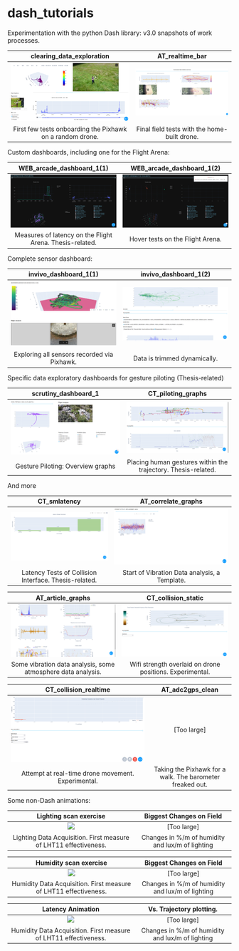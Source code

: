 # dash_tutorials
Experimentation with the python Dash library: v3.0 snapshots of work processes.

clearing_data_exploration             |  AT_realtime_bar
:-------------------------:|:-------------------------:
![](LIVE/clearing_data_exploration.png)  |  ![](LIVE/AT_realtime_bar.png) 
First few tests onboarding the Pixhawk on a random drone. | Final field tests with the home-built drone.

Custom dashboards, including one for the Flight Arena:

WEB_arcade_dashboard_1(1)            |  WEB_arcade_dashboard_1(2)
:-------------------------:|:-------------------------:
![](LIVE/WEB_arcade_dashboard_1(1).png)  |  ![](LIVE/WEB_arcade_dashboard_1(2).png)
Measures of latency on the Flight Arena. Thesis-related. | Hover tests on the Flight Arena.

Complete sensor dashboard:

invivo_dashboard_1(1)            |  invivo_dashboard_1(2)
:-------------------------:|:-------------------------:
![](LIVE/invivo_dashboard_1(1).png)  |  ![](LIVE/invivo_dashboard_1(2).png)
Exploring all sensors recorded via Pixhawk.| Data is trimmed dynamically.

Specific data exploratory dashboards for gesture piloting (Thesis-related)

scrutiny_dashboard_1            |  CT_piloting_graphs
:-------------------------:|:-------------------------:
![](LIVE/scrutiny_dashboard_1.png)  |  ![](LIVE/CT_piloting_graphs.png)
Gesture Piloting: Overview graphs | Placing human gestures within the trajectory. Thesis-related.

And more

CT_smlatency            |  AT_correlate_graphs
:-------------------------:|:-------------------------:
![](LIVE/CT_smlatency.png)  |  ![](LIVE/AT_correlate_graphs.png)
Latency Tests of Collision Interface. Thesis-related. | Start of Vibration Data analysis, a Template.

AT_article_graphs            |  CT_collision_static
:-------------------------:|:-------------------------:
![](LIVE/AT_article_graphs.png)  |  ![](LIVE/CT_collision_static.png)
Some vibration data analysis, some atmosphere data analysis. | Wifi strength overlaid on drone positions. Experimental.

CT_collision_realtime            |  AT_adc2gps_clean
:-------------------------:|:-------------------------:
![](LIVE/CT_collision_realtime.png)  |  [Too large]
Attempt at real-time drone movement. Experimental. | Taking the Pixhawk for a walk. The barometer freaked out.

Some non-Dash animations: 

Lighting scan exercise            |  Biggest Changes on Field
:-------------------------:|:-------------------------:
![](LIVE/fieldscan_v01.gif)  |  [Too large]
Lighting Data Acquisition. First measure of LHT11 effectiveness. | Changes in %/m of humidity and lux/m of lighting


Humidity scan exercise            |  Biggest Changes on Field
:-------------------------:|:-------------------------:
![](LIVE/humidscan_v01.gif)  |  [Too large]
Humidity Data Acquisition. First measure of LHT11 effectiveness. | Changes in %/m of humidity and lux/m of lighting


Latency Animation            |  Vs. Trajectory plotting.
:-------------------------:|:-------------------------:
![](LIVE/humidscan_v01.gif)  |  [Too large]
Humidity Data Acquisition. First measure of LHT11 effectiveness. | Changes in %/m of humidity and lux/m of lighting